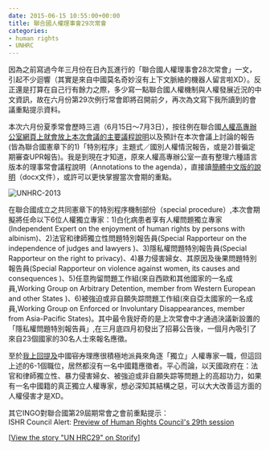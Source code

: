```yaml
---
date: 2015-06-15 10:55:00+00:00
title: 聯合國人權理事會29次常會
categories:
- human rights
- UNHRC
---
```


因為之前寫過今年三月份在日內瓦進行的「聯合國人權理事會28次常會」一文，引起不少迴響（其實是來自中國莫名奇妙沒有上下文脈絡的機器人留言啦XD）。反正還是打算在自己行有餘力之際，多少寫一點聯合國人權機制與人權發展近況的中文資訊，故在六月份第29次例行常會即將召開前夕，再次為文寫下我所讀到的會議重點提示資料。  
  
本次六月份夏季常會歷時三週（6月15日～7月3日），按往例在聯合國[人權高專辦公室網頁上就會放上本次會議的主要議程說明](http://www.ohchr.org/EN/HRBodies/HRC/RegularSessions/Session29/Pages/29RegularSession.aspx)以及預計在本次會議上討論的報告(皆為聯合國憲章下的1)「特別程序」主題式／國別人權情況報告，或是2)普徧定期審查UPR報告)。我是到現在才知道，原來人權高專辦公室一直有整理六種語言版本的理事常會議程說明（Annotations to the agenda），直接讀[簡體中文版的說明](http://www.ohchr.org/EN/HRBodies/HRC/RegularSessions/Session29/Documents/A_HRC_29_1_ch.doc)（docx文件），或許可以更快掌握當次會期的重點。  
  
![UNHRC-2013](https://1.bp.blogspot.com/-d_jDWFDl4Po/V3xAm8udFOI/AAAAAAAAKL0/fgNwjr1Nzr0qRkMYSQcfowsNMDbZDzkyQCLcB/s1600/UNHRC-2013.jpg)  
  
在聯合國成立之共同憲章下的特別程序機制部份（special procedure）,本次會期擬將任命以下6位人權獨立專家：1)白化病患者享有人權問題獨立專家(Independent Expert on the enjoyment of human rights by persons with albinism)、2)法官和律師獨立性問題特別報告員(Special Rapporteur on the independence of judges and lawyers )、3)隱私權問題特別報告員(Special Rapporteur on the right to privacy)、4)暴力侵害婦女、其原因及後果問題特別報告員(Special Rapporteur on violence against women, its causes and consequences )、5)任意拘留問題工作組(來自西歐和其他國家的一名成員,Working Group on Arbitrary Detention, member from Western European and other States )、6)被強迫或非自願失踪問題工作組(來自亞太國家的一名成員,Working Group on Enforced or Involuntary Disappearances, member from Asia-Pacific States)。其中最令我好奇的是上次常會中才通過決議新設置的「隱私權問題特別報告員」,在三月底四月初發出了招募公告後，一個月內吸引了來自23個國家的30名人士來報名應徵。  
  
至於[我上回提及](http://self.jxtsai.info/2015/03/28.html)中國<del>官方</del>理應很積極地派員來角逐「獨立」人權專家一職，但這回上述的6-1個職位，居然都沒有一名中國籍應徵者。平心而論，以天國政府在：法官和律師獨立性、暴力侵害婦女、被強迫或非自願失踪等問題上的高超功力，如果有一名中國籍的真正獨立人權專家，想必深知其結構之惡，可以大大改善這方面的人權侵害才是XD。  
  
其它INGO對聯合國第29屆期常會之會前重點提示：  
ISHR Council Alert: [Preview of Human Rights Council's 29th session](http://www.ishr.ch/news/council-alert-preview-human-rights-councils-29th-session)  
  


[[View the story "UN HRC29" on Storify](http://storify.com/a5288/un-hrc29)]
